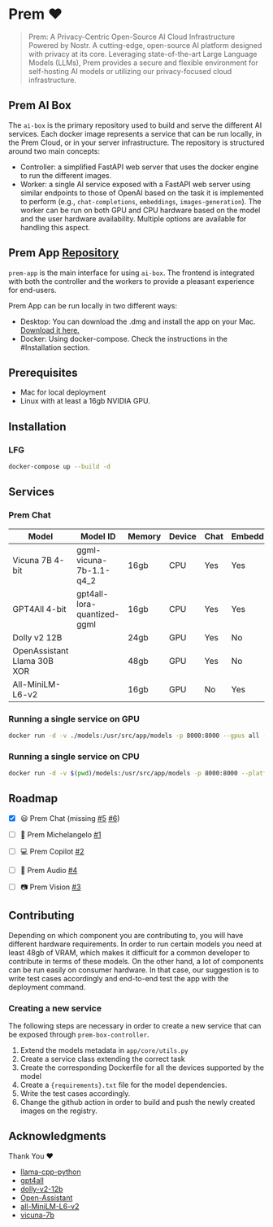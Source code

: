 # Prem ❤️

> Prem: A Privacy-Centric Open-Source AI Cloud Infrastructure Powered by Nostr. A cutting-edge, open-source AI platform designed with privacy at its core. Leveraging state-of-the-art Large Language Models (LLMs), Prem provides a secure and flexible environment for self-hosting AI models or utilizing our privacy-focused cloud infrastructure.

## Prem AI Box

The `ai-box` is the primary repository used to build and serve the different AI services. Each docker image represents a service that can be run locally, in the Prem Cloud, or in your server infrastructure. The repository is structured around two main concepts:

- Controller: a simplified FastAPI web server that uses the docker engine to run the different images.
- Worker: a single AI service exposed with a FastAPI web server using similar endpoints to those of OpenAI based on the task it is implemented to perform (e.g., `chat-completions`, `embeddings`, `images-generation`).
The worker can be run on both GPU and CPU hardware based on the model and the user hardware availability. Multiple options are available for handling this aspect.

## Prem App [Repository](https://github.com/premAI-io/ai-box)

`prem-app` is the main interface for using `ai-box`. The frontend is integrated with both the controller and the workers to provide a pleasant experience for end-users.

Prem App can be run locally in two different ways:

- Desktop: You can download the .dmg and install the app on your Mac. [Download it here.](https://google.com)
- Docker: Using docker-compose. Check the instructions in the #Installation section.

## Prerequisites

- Mac for local deployment
- Linux with at least a 16gb NVIDIA GPU.

## Installation

### LFG

```bash
docker-compose up --build -d
```
## Services

### Prem Chat

| Model                                     | Model ID                    | Memory              | Device  | Chat | Embeddings |
| ----------------------------------------- | --------------------------- | ------------------- | ------- | ---- | ---------- |
| Vicuna 7B 4-bit                           | ggml-vicuna-7b-1.1-q4_2     | 16gb                | CPU     | Yes  | Yes        |
| GPT4All 4-bit                             | gpt4all-lora-quantized-ggml | 16gb                | CPU     | Yes  | Yes        |
| Dolly v2 12B                              |                             | 24gb                | GPU     | Yes  | No         |
| OpenAssistant Llama 30B XOR               |                             | 48gb                | GPU     | Yes  | No         |
| All-MiniLM-L6-v2                          |                             | 16gb                | GPU     | No   | Yes        |

### Running a single service on GPU

```bash
docker run -d -v ./models:/usr/src/app/models -p 8000:8000 --gpus all --name prem_chat ghcr.io/premai-io/prem-chat-{model_id}-gpu:latest
```
### Running a single service on CPU

```bash
docker run -d -v $(pwd)/models:/usr/src/app/models -p 8000:8000 --platform linux/arm64 --name prem_chat ghcr.io/premai-io/prem-chat-{model_id}-m1:latest
```

## Roadmap

- [x] 😃 Prem Chat (missing [#5](https://github.com/premAI-io/ai-box/issues/5) [#6](https://github.com/premAI-io/ai-box/issues/6))

- [ ] 🎨 Prem Michelangelo [#1](https://github.com/premAI-io/ai-box/issues/1)
- [ ] 💻 Prem Copilot [#2](https://github.com/premAI-io/ai-box/issues/2)
- [ ] 🎵 Prem Audio [#4](https://github.com/premAI-io/ai-box/issues/4)
- [ ] 📷 Prem Vision [#3](https://github.com/premAI-io/ai-box/issues/3)

## Contributing

Depending on which component you are contributing to, you will have different hardware requirements. In order to run certain models you need at least 48gb of VRAM, which makes it difficult for a common developer to contribute in terms of these models. On the other hand, a lot of components can be run easily on consumer hardware. In that case, our suggestion is to write test cases accordingly and end-to-end test the app with the deployment command.

### Creating a new service

The following steps are necessary in order to create a new service that can be exposed through `prem-box-controller`.

1. Extend the models metadata in `app/core/utils.py`
2. Create a service class extending the correct task
3. Create the corresponding Dockerfile for all the devices supported by the model
4. Create a `{requirements}.txt` file for the model dependencies.
5. Write the test cases accordingly.
6. Change the github action in order to build and push the newly created images on the registry.

## Acknowledgments

Thank You ❤️

- [llama-cpp-python](https://github.com/abetlen/llama-cpp-python)
- [gpt4all](https://github.com/nomic-ai/gpt4all)
- [dolly-v2-12b](https://huggingface.co/databricks/dolly-v2-12b)
- [Open-Assistant](https://github.com/LAION-AI/Open-Assistant)
- [all-MiniLM-L6-v2](https://huggingface.co/sentence-transformers/all-MiniLM-L6-v2)
- [vicuna-7b](https://github.com/lm-sys/FastChat)
